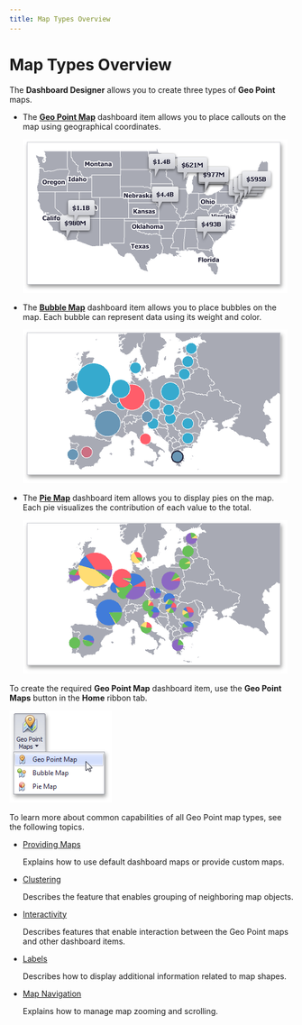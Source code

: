 ```yaml
---
title: Map Types Overview
---
```

# Map Types Overview
The **Dashboard Designer** allows you to create three types of **Geo Point** maps.
* The **[Geo Point Map](geo-point-map.md)** dashboard item allows you to place callouts on the map using geographical coordinates.
	
	![MapsOverview_GeoPointMap](../../../../images/img23628.png)
* The **[Bubble Map](bubble-map.md)** dashboard item allows you to place bubbles on the map. Each bubble can represent data using its weight and color.
	
	![MapsOverview_BubbleMap](../../../../images/img23629.png)
* The **[Pie Map](pie-map.md)** dashboard item allows you to display pies on the map. Each pie visualizes the contribution of each value to the total. 
	
	![MapsOverview_PieMap](../../../../images/img23630.png)

To create the required **Geo Point Map** dashboard item, use the **Geo Point Maps** button in the **Home** ribbon tab.

![GeoPointMapsButton_Ribbon](../../../../images/img23576.png)

To learn more about common capabilities of all Geo Point map types, see the following topics.
* [Providing Maps](providing-maps.md)
	
	Explains how to use default dashboard maps or provide custom maps.
* [Clustering](clustering.md)
	
	Describes the feature that enables grouping of neighboring map objects.
* [Interactivity](interactivity.md)
	
	Describes features that enable interaction between the Geo Point maps and other dashboard items.
* [Labels](labels.md)
	
	Describes how to display additional information related to map shapes.
* [Map Navigation](map-navigation.md)
	
	Explains how to manage map zooming and scrolling.